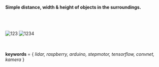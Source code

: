 <h4> Simple distance, width & height of objects in the surroundings. </h4>
<br><br>

![123](https://user-images.githubusercontent.com/24205488/51334799-ddc01580-1a80-11e9-8d85-aa23aefb2eb9.jpg)
![1234](https://user-images.githubusercontent.com/24205488/51334801-de58ac00-1a80-11e9-8c49-671b0a7bbc66.jpg)

<br>
<br>
<b> keywords </b> = { <i> lidar, raspberry, arduino, stepmotor, tensorflow, convnet, kamera </i> }
